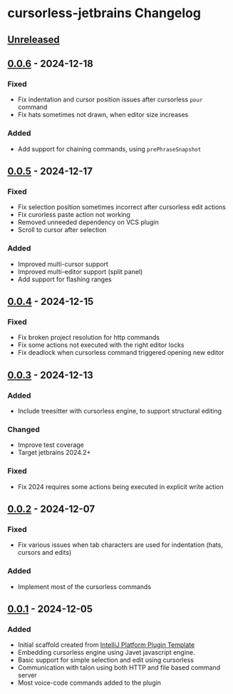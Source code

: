# cursorless-jetbrains Changelog

## [Unreleased]

## [0.0.6] - 2024-12-18

### Fixed

- Fix indentation and cursor position issues after cursorless `pour` command
- Fix hats sometimes not drawn, when editor size increases

### Added

- Add support for chaining commands, using `prePhraseSnapshot`

## [0.0.5] - 2024-12-17

### Fixed

- Fix selection position sometimes incorrect after cursorless edit actions
- Fix curorless paste action not working
- Removed unneeded dependency on VCS plugin
- Scroll to cursor after selection

### Added

- Improved multi-cursor support
- Improved multi-editor support (split panel)
- Add support for flashing ranges

## [0.0.4] - 2024-12-15

### Fixed

- Fix broken project resolution for http commands
- Fix some actions not executed with the right editor locks
- Fix deadlock when cursorless command triggered opening new editor

## [0.0.3] - 2024-12-13

### Added

- Include treesitter with cursorless engine, to support structural editing

### Changed

- Improve test coverage
- Target jetbrains 2024.2+

### Fixed

- Fix 2024 requires some actions being executed in explicit write action

## [0.0.2] - 2024-12-07

### Fixed

- Fix various issues when tab characters are used for indentation (hats, cursors and edits)

### Added

- Implement most of the cursorless commands

## [0.0.1] - 2024-12-05

### Added

- Initial scaffold created from [IntelliJ Platform Plugin Template](https://github.com/JetBrains/intellij-platform-plugin-template)
- Embedding cursorless engine using Javet javascript engine.
- Basic support for simple selection and edit using cursorless
- Communication with talon using both HTTP and file based command server
- Most voice-code commands added to the plugin

[Unreleased]: https://github.com/asoee/cursorless-jetbrains/compare/v0.0.6...HEAD
[0.0.6]: https://github.com/asoee/cursorless-jetbrains/compare/v0.0.5...v0.0.6
[0.0.5]: https://github.com/asoee/cursorless-jetbrains/compare/v0.0.4...v0.0.5
[0.0.4]: https://github.com/asoee/cursorless-jetbrains/compare/v0.0.3...v0.0.4
[0.0.3]: https://github.com/asoee/cursorless-jetbrains/compare/v0.0.2...v0.0.3
[0.0.2]: https://github.com/asoee/cursorless-jetbrains/compare/v0.0.1...v0.0.2
[0.0.1]: https://github.com/asoee/cursorless-jetbrains/commits/v0.0.1
